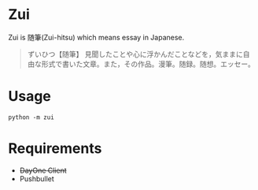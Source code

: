# Zui
Zui is 随筆(Zui-hitsu) which means essay in Japanese.
>ずいひつ【随筆】
見聞したことや心に浮かんだことなどを，気ままに自由な形式で書いた文章。また，その作品。漫筆。随録。随想。エッセー。

# Usage
`python -m zui`

# Requirements
- ~~DayOne Client~~
- Pushbullet
